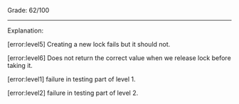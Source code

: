 Grade: 62/100

-------------------------

Explanation:

[error:level5] Creating a new lock fails but it should not.

[error:level6] Does not return the correct value when we release lock before taking it.

[error:level1] failure in testing part of level 1.

[error:level2] failure in testing part of level 2.

